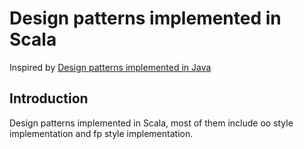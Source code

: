 # Design patterns implemented in Scala
Inspired by [Design patterns implemented in Java](https://github.com/iluwatar/java-design-patterns)

## Introduction
Design patterns implemented in Scala, most of them include oo style implementation and fp style implementation.

